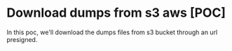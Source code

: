 # Download dumps from s3 aws [POC]

In this poc, we'll download the dumps files from s3 bucket through an url presigned.  